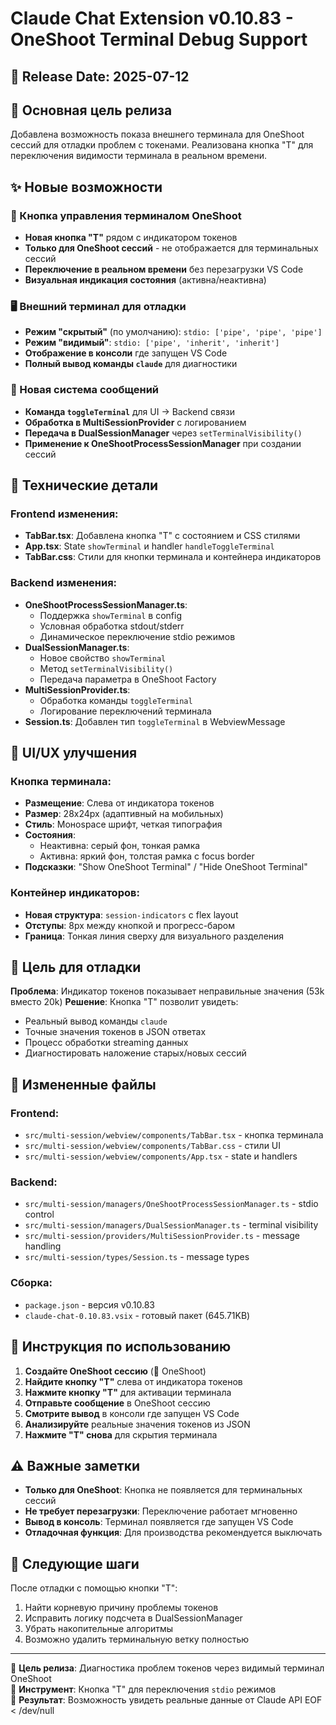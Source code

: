 # Claude Chat Extension v0.10.83 - OneShoot Terminal Debug Support

## 📅 Release Date: 2025-07-12

## 🎯 Основная цель релиза
Добавлена возможность показа внешнего терминала для OneShoot сессий для отладки проблем с токенами. Реализована кнопка "T" для переключения видимости терминала в реальном времени.

## ✨ Новые возможности

### 🔧 Кнопка управления терминалом OneShoot
- **Новая кнопка "T"** рядом с индикатором токенов
- **Только для OneShoot сессий** - не отображается для терминальных сессий
- **Переключение в реальном времени** без перезагрузки VS Code
- **Визуальная индикация состояния** (активна/неактивна)

### 🖥️ Внешний терминал для отладки
- **Режим "скрытый"** (по умолчанию): `stdio: ['pipe', 'pipe', 'pipe']`
- **Режим "видимый"**: `stdio: ['pipe', 'inherit', 'inherit']`
- **Отображение в консоли** где запущен VS Code
- **Полный вывод команды `claude`** для диагностики

### 📡 Новая система сообщений
- **Команда `toggleTerminal`** для UI → Backend связи
- **Обработка в MultiSessionProvider** с логированием
- **Передача в DualSessionManager** через `setTerminalVisibility()`
- **Применение к OneShootProcessSessionManager** при создании сессий

## 🔧 Технические детали

### Frontend изменения:
- **TabBar.tsx**: Добавлена кнопка "T" с состоянием и CSS стилями
- **App.tsx**: State `showTerminal` и handler `handleToggleTerminal`
- **TabBar.css**: Стили для кнопки терминала и контейнера индикаторов

### Backend изменения:
- **OneShootProcessSessionManager.ts**: 
  - Поддержка `showTerminal` в config
  - Условная обработка stdout/stderr
  - Динамическое переключение stdio режимов
- **DualSessionManager.ts**:
  - Новое свойство `showTerminal`
  - Метод `setTerminalVisibility()`
  - Передача параметра в OneShoot Factory
- **MultiSessionProvider.ts**:
  - Обработка команды `toggleTerminal`
  - Логирование переключений терминала
- **Session.ts**: Добавлен тип `toggleTerminal` в WebviewMessage

## 🎨 UI/UX улучшения

### Кнопка терминала:
- **Размещение**: Слева от индикатора токенов
- **Размер**: 28x24px (адаптивный на мобильных)
- **Стиль**: Монospace шрифт, четкая типография
- **Состояния**:
  - Неактивна: серый фон, тонкая рамка
  - Активна: яркий фон, толстая рамка с focus border
- **Подсказки**: "Show OneShoot Terminal" / "Hide OneShoot Terminal"

### Контейнер индикаторов:
- **Новая структура**: `session-indicators` с flex layout
- **Отступы**: 8px между кнопкой и прогресс-баром
- **Граница**: Тонкая линия сверху для визуального разделения

## 🧪 Цель для отладки
**Проблема**: Индикатор токенов показывает неправильные значения (53k вместо 20k)
**Решение**: Кнопка "T" позволит увидеть:
- Реальный вывод команды `claude`
- Точные значения токенов в JSON ответах
- Процесс обработки streaming данных
- Диагностировать наложение старых/новых сессий

## 📁 Измененные файлы

### Frontend:
- `src/multi-session/webview/components/TabBar.tsx` - кнопка терминала
- `src/multi-session/webview/components/TabBar.css` - стили UI
- `src/multi-session/webview/components/App.tsx` - state и handlers

### Backend:
- `src/multi-session/managers/OneShootProcessSessionManager.ts` - stdio control
- `src/multi-session/managers/DualSessionManager.ts` - terminal visibility
- `src/multi-session/providers/MultiSessionProvider.ts` - message handling
- `src/multi-session/types/Session.ts` - message types

### Сборка:
- `package.json` - версия v0.10.83
- `claude-chat-0.10.83.vsix` - готовый пакет (645.71KB)

## 🚀 Инструкция по использованию

1. **Создайте OneShoot сессию** (🚀 OneShoot)
2. **Найдите кнопку "T"** слева от индикатора токенов
3. **Нажмите кнопку "T"** для активации терминала
4. **Отправьте сообщение** в OneShoot сессию
5. **Смотрите вывод** в консоли где запущен VS Code
6. **Анализируйте** реальные значения токенов из JSON
7. **Нажмите "T" снова** для скрытия терминала

## ⚠️ Важные заметки

- **Только для OneShoot**: Кнопка не появляется для терминальных сессий
- **Не требует перезагрузки**: Переключение работает мгновенно
- **Вывод в консоль**: Терминал появляется где запущен VS Code
- **Отладочная функция**: Для производства рекомендуется выключать

## 🔮 Следующие шаги

После отладки с помощью кнопки "T":
1. Найти корневую причину проблемы токенов
2. Исправить логику подсчета в DualSessionManager
3. Убрать накопительные алгоритмы
4. Возможно удалить терминальную ветку полностью

---

🎯 **Цель релиза**: Диагностика проблем токенов через видимый терминал OneShoot  
🔧 **Инструмент**: Кнопка "T" для переключения `stdio` режимов  
🚀 **Результат**: Возможность увидеть реальные данные от Claude API
EOF < /dev/null
